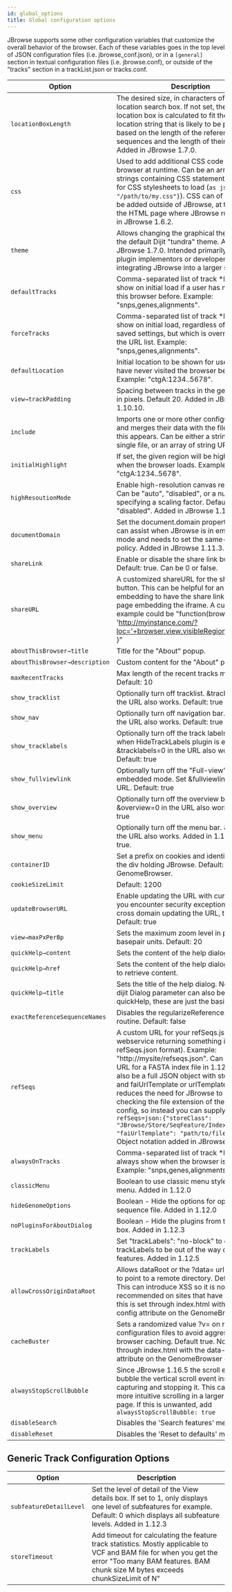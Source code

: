 ```yaml
---
id: global_options
title: Global configuration options
---
```


JBrowse supports some other configuration variables that customize the overall behavior of the browser. Each of these variables goes in the top level of JSON configuration files (i.e. jbrowse_conf.json), or in a `[general]` section in textual configuration files (i.e. jbrowse.conf), or outside of the "tracks" section in a trackList.json or tracks.conf.

| Option                         | Description                                                                                                                                                                                                                                                                                                                                                                                                                                                                                                                                                              |
| ------------------------------ | ------------------------------------------------------------------------------------------------------------------------------------------------------------------------------------------------------------------------------------------------------------------------------------------------------------------------------------------------------------------------------------------------------------------------------------------------------------------------------------------------------------------------------------------------------------------------ |
| `locationBoxLength`            | The desired size, in characters of the location search box. If not set, the size of the location box is calculated to fit the largest location string that is likely to be produced, based on the length of the reference sequences and the length of their names. Added in JBrowse 1.7.0.                                                                                                                                                                                                                                                                               |
| `css`                          | Used to add additional CSS code to the browser at runtime. Can be an array of either strings containing CSS statements, or URLs for CSS stylesheets to load (`as json:{url: "/path/to/my.css"}`). CSS can of course also be added outside of JBrowse, at the level of the HTML page where JBrowse runs. Added in JBrowse 1.6.2.                                                                                                                                                                                                                                          |
| `theme`                        | Allows changing the graphical theme from the default Dijit "tundra" theme. Added in JBrowse 1.7.0. Intended primarily for use by plugin implementors or developers integrating JBrowse into a larger system.                                                                                                                                                                                                                                                                                                                                                             |
| `defaultTracks`                | Comma-separated list of track \*labels\* to show on initial load if a user has never visited this browser before. Example: "snps,genes,alignments".                                                                                                                                                                                                                                                                                                                                                                                                                      |
| `forceTracks`                  | Comma-separated list of track \*labels\* to show on initial load, regardless of the user's saved settings, but which is overridden by the URL list. Example: "snps,genes,alignments".                                                                                                                                                                                                                                                                                                                                                                                    |
| `defaultLocation`              | Initial location to be shown for users who have never visited the browser before. Example: "ctgA:1234..5678".                                                                                                                                                                                                                                                                                                                                                                                                                                                            |
| `view→trackPadding`            | Spacing between tracks in the genome view, in pixels. Default 20. Added in JBrowse 1.10.10.                                                                                                                                                                                                                                                                                                                                                                                                                                                                              |
| `include`                      | Imports one or more other configuration files and merges their data with the file in which this appears. Can be either a string URL of a single file, or an array of string URLs.                                                                                                                                                                                                                                                                                                                                                                                        |
| `initialHighlight`             | If set, the given region will be highlighted when the browser loads. Example: "ctgA:1234..5678".                                                                                                                                                                                                                                                                                                                                                                                                                                                                         |
| `highResoutionMode`            | Enable high-resolution canvas rendering. Can be "auto", "disabled", or a numeric specifying a scaling factor. Default "disabled". Added in JBrowse 1.11.4.                                                                                                                                                                                                                                                                                                                                                                                                               |
| `documentDomain`               | Set the document.domain property which can assist when JBrowse is in embedded mode and needs to set the same-origin policy. Added in JBrowse 1.11.3.                                                                                                                                                                                                                                                                                                                                                                                                                     |
| `shareLink`                    | Enable or disable the share link button. Default: true. Can be 0 or false.                                                                                                                                                                                                                                                                                                                                                                                                                                                                                               |
| `shareURL`                     | A customized shareURL for the share link button. This can be helpful for an iframe embedding to have the share link point to the page embedding the iframe. A customized example could be "function(browser){ return 'http://myinstance.com/?loc='+browser.view.visibleRegionLocString(); }"                                                                                                                                                                                                                                                                             |
| `aboutThisBrowser→title`       | Title for the "About" popup.                                                                                                                                                                                                                                                                                                                                                                                                                                                                                                                                             |
| `aboutThisBrowser→description` | Custom content for the "About" popup.                                                                                                                                                                                                                                                                                                                                                                                                                                                                                                                                    |
| `maxRecentTracks`              | Max length of the recent tracks menu. Default: 10                                                                                                                                                                                                                                                                                                                                                                                                                                                                                                                        |
| `show_tracklist`               | Optionally turn off tracklist. &tracklist=0 in the URL also works. Default: true                                                                                                                                                                                                                                                                                                                                                                                                                                                                                         |
| `show_nav`                     | Optionally turn off navigation bar. &nav=0 in the URL also works. Default: true                                                                                                                                                                                                                                                                                                                                                                                                                                                                                          |
| `show_tracklabels`             | Optionally turn off the track labels. Works when HideTrackLabels plugin is enables. Set &tracklabels=0 in the URL also works. Default: true                                                                                                                                                                                                                                                                                                                                                                                                                              |
| `show_fullviewlink`            | Optionally turn off the "Full-view" link in embedded mode. Set &fullviewlink=0 in the URL. Default: true                                                                                                                                                                                                                                                                                                                                                                                                                                                                 |
| `show_overview`                | Optionally turn off the overview bar. &overview=0 in the URL also works. Default: true                                                                                                                                                                                                                                                                                                                                                                                                                                                                                   |
| `show_menu`                    | Optionally turn off the menu bar. &menu=0 in the URL also works. Added in 1.11.6. Default: true.                                                                                                                                                                                                                                                                                                                                                                                                                                                                         |
| `containerID`                  | Set a prefix on cookies and identify the ID of the div holding JBrowse. Default: GenomeBrowser.                                                                                                                                                                                                                                                                                                                                                                                                                                                                          |
| `cookieSizeLimit`              | Default: 1200                                                                                                                                                                                                                                                                                                                                                                                                                                                                                                                                                            |
| `updateBrowserURL`             | Enable updating the URL with current view. If you encounter security exceptions from cross domain updating the URL, try disabling. Default: true                                                                                                                                                                                                                                                                                                                                                                                                                         |
| `view→maxPxPerBp`              | Sets the maximum zoom level in pixels per basepair units. Default: 20                                                                                                                                                                                                                                                                                                                                                                                                                                                                                                    |
| `quickHelp→content`            | Sets the content of the help dialog.                                                                                                                                                                                                                                                                                                                                                                                                                                                                                                                                     |
| `quickHelp→href`               | Sets the content of the help dialog using XHR to retrieve content.                                                                                                                                                                                                                                                                                                                                                                                                                                                                                                       |
| `quickHelp→title`              | Sets the title of the help dialog. Note: other dijit Dialog parameter can also be passed to quickHelp, these are just the basics.                                                                                                                                                                                                                                                                                                                                                                                                                                        |
| `exactReferenceSequenceNames`  | Disables the regularizeReferenceSequence routine. Default: false                                                                                                                                                                                                                                                                                                                                                                                                                                                                                                         |
| `refSeqs`                      | A custom URL for your refSeqs.json file (or a webservice returning something in refSeqs.json format). Example: "http://mysite/refseqs.json". Can also be a URL for a FASTA index file in 1.12.0+. Can also be a full JSON object with storeClass and faiUrlTemplate or urlTemplate, this reduces the need for JBrowse to depend on checking the file extension of the refSeqs config, so instead you can supply `refSeqs=json:{"storeClass": "JBrowse/Store/SeqFeature/IndexedFasta", "faiUrlTemplate": "path/to/file.fa.fai"}`. Object notation added in JBrowse 1.16.7 |
| `alwaysOnTracks`               | Comma-separated list of track \*labels\* to always show when the browser is opened. Example: "snps,genes,alignments".                                                                                                                                                                                                                                                                                                                                                                                                                                                    |
| `classicMenu`                  | Boolean to use classic menu style (File) menu. Added in 1.12.0                                                                                                                                                                                                                                                                                                                                                                                                                                                                                                           |
| `hideGenomeOptions`            | Boolean - Hide the options for opening a sequence file. Added in 1.12.0                                                                                                                                                                                                                                                                                                                                                                                                                                                                                                  |
| `noPluginsForAboutDialog`      | Boolean - Hide the plugins from the about box. Added in 1.12.3                                                                                                                                                                                                                                                                                                                                                                                                                                                                                                           |
| `trackLabels`                  | Set "trackLabels": "no-block" to enable the trackLabels to be out of the way of the features. Added in 1.12.5                                                                                                                                                                                                                                                                                                                                                                                                                                                            |
| `allowCrossOriginDataRoot`     | Allows dataRoot or the ?data= url parameter to point to a remote directory. Default false. This can introduce XSS so it is not recommended on sites that have logins. Note this is set through index.html with the data-config attribute on the GenomeBrowser div                                                                                                                                                                                                                                                                                                        |
| `cacheBuster`                  | Sets a randomized value ?v= on requests to configuration files to avoid aggressive browser caching. Default true. Note this is set through index.html with the data-config attribute on the GenomeBrowser div                                                                                                                                                                                                                                                                                                                                                            |
| `alwaysStopScrollBubble`       | Since JBrowse 1.16.5 the scroll event can bubble the vertical scroll event instead of capturing and stopping it. This can allow for a more intuitive scrolling in a larger embedded page. If this is unwanted, add `alwaysStopScrollBubble: true`                                                                                                                                                                                                                                                                                                                        |
| `disableSearch`                | Disables the 'Search features' menu item                                                                                                                                                                                                                                                                                                                                                                                                                                                                                                                                 |
| `disableReset`                 | Disables the 'Reset to defaults' menu item                                                                                                                                                                                                                                                                                                                                                                                                                                                                                                                               |

## Generic Track Configuration Options

| Option                  | Description                                                                                                                                                                                            |
| ----------------------- | ------------------------------------------------------------------------------------------------------------------------------------------------------------------------------------------------------ |
| `subfeatureDetailLevel` | Set the level of detail of the View details box. If set to 1, only displays one level of subfeatures for example. Default: 0 which displays all subfeature levels. Added in 1.12.3                     |
| `storeTimeout`          | Add timeout for calculating the feature track statistics. Mostly applicable to VCF and BAM file for when you get the error "Too many BAM features. BAM chunk size M bytes exceeds chunkSizeLimit of N" |
